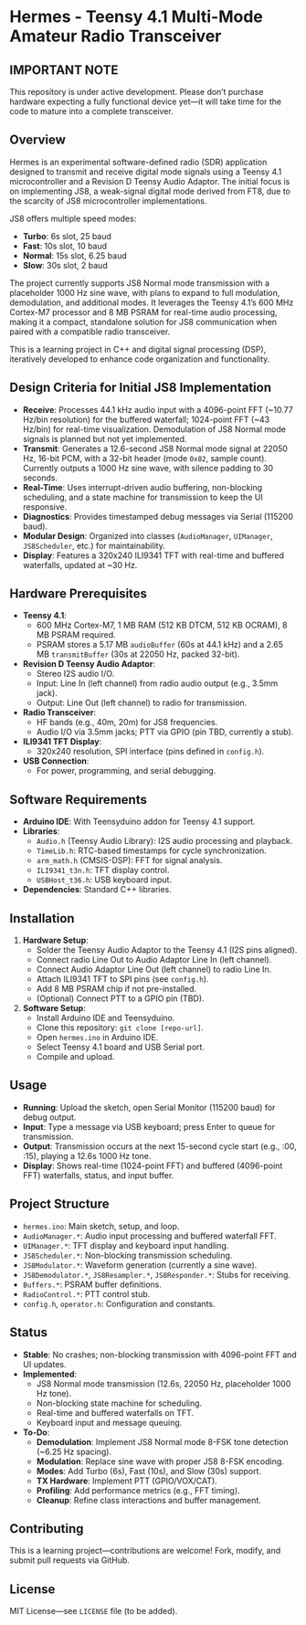 # Hermes - Teensy 4.1 Multi-Mode Amateur Radio Transceiver

## IMPORTANT NOTE
This repository is under active development. Please don’t purchase hardware expecting a fully functional device yet—it will take time for the code to mature into a complete transceiver.

## Overview
Hermes is an experimental software-defined radio (SDR) application designed to transmit and receive digital mode signals using a Teensy 4.1 microcontroller and a Revision D Teensy Audio Adaptor. The initial focus is on implementing JS8, a weak-signal digital mode derived from FT8, due to the scarcity of JS8 microcontroller implementations.

JS8 offers multiple speed modes:
- **Turbo**: 6s slot, 25 baud
- **Fast**: 10s slot, 10 baud
- **Normal**: 15s slot, 6.25 baud
- **Slow**: 30s slot, 2 baud

The project currently supports JS8 Normal mode transmission with a placeholder 1000 Hz sine wave, with plans to expand to full modulation, demodulation, and additional modes. It leverages the Teensy 4.1’s 600 MHz Cortex-M7 processor and 8 MB PSRAM for real-time audio processing, making it a compact, standalone solution for JS8 communication when paired with a compatible radio transceiver.

This is a learning project in C++ and digital signal processing (DSP), iteratively developed to enhance code organization and functionality.

## Design Criteria for Initial JS8 Implementation
- **Receive**: Processes 44.1 kHz audio input with a 4096-point FFT (~10.77 Hz/bin resolution) for the buffered waterfall; 1024-point FFT (~43 Hz/bin) for real-time visualization. Demodulation of JS8 Normal mode signals is planned but not yet implemented.
- **Transmit**: Generates a 12.6-second JS8 Normal mode signal at 22050 Hz, 16-bit PCM, with a 32-bit header (mode `0x82`, sample count). Currently outputs a 1000 Hz sine wave, with silence padding to 30 seconds.
- **Real-Time**: Uses interrupt-driven audio buffering, non-blocking scheduling, and a state machine for transmission to keep the UI responsive.
- **Diagnostics**: Provides timestamped debug messages via Serial (115200 baud).
- **Modular Design**: Organized into classes (`AudioManager`, `UIManager`, `JS8Scheduler`, etc.) for maintainability.
- **Display**: Features a 320x240 ILI9341 TFT with real-time and buffered waterfalls, updated at ~30 Hz.

## Hardware Prerequisites
- **Teensy 4.1**:
  - 600 MHz Cortex-M7, 1 MB RAM (512 KB DTCM, 512 KB OCRAM), 8 MB PSRAM required.
  - PSRAM stores a 5.17 MB `audioBuffer` (60s at 44.1 kHz) and a 2.65 MB `transmitBuffer` (30s at 22050 Hz, packed 32-bit).
- **Revision D Teensy Audio Adaptor**:
  - Stereo I2S audio I/O.
  - Input: Line In (left channel) from radio audio output (e.g., 3.5mm jack).
  - Output: Line Out (left channel) to radio for transmission.
- **Radio Transceiver**:
  - HF bands (e.g., 40m, 20m) for JS8 frequencies.
  - Audio I/O via 3.5mm jacks; PTT via GPIO (pin TBD, currently a stub).
- **ILI9341 TFT Display**:
  - 320x240 resolution, SPI interface (pins defined in `config.h`).
- **USB Connection**:
  - For power, programming, and serial debugging.

## Software Requirements
- **Arduino IDE**: With Teensyduino addon for Teensy 4.1 support.
- **Libraries**:
  - `Audio.h` (Teensy Audio Library): I2S audio processing and playback.
  - `TimeLib.h`: RTC-based timestamps for cycle synchronization.
  - `arm_math.h` (CMSIS-DSP): FFT for signal analysis.
  - `ILI9341_t3n.h`: TFT display control.
  - `USBHost_t36.h`: USB keyboard input.
- **Dependencies**: Standard C++ libraries.

## Installation
1. **Hardware Setup**:
   - Solder the Teensy Audio Adaptor to the Teensy 4.1 (I2S pins aligned).
   - Connect radio Line Out to Audio Adaptor Line In (left channel).
   - Connect Audio Adaptor Line Out (left channel) to radio Line In.
   - Attach ILI9341 TFT to SPI pins (see `config.h`).
   - Add 8 MB PSRAM chip if not pre-installed.
   - (Optional) Connect PTT to a GPIO pin (TBD).
2. **Software Setup**:
   - Install Arduino IDE and Teensyduino.
   - Clone this repository: `git clone [repo-url]`.
   - Open `hermes.ino` in Arduino IDE.
   - Select Teensy 4.1 board and USB Serial port.
   - Compile and upload.

## Usage
- **Running**: Upload the sketch, open Serial Monitor (115200 baud) for debug output.
- **Input**: Type a message via USB keyboard; press Enter to queue for transmission.
- **Output**: Transmission occurs at the next 15-second cycle start (e.g., :00, :15), playing a 12.6s 1000 Hz tone.
- **Display**: Shows real-time (1024-point FFT) and buffered (4096-point FFT) waterfalls, status, and input buffer.

## Project Structure
- `hermes.ino`: Main sketch, setup, and loop.
- `AudioManager.*`: Audio input processing and buffered waterfall FFT.
- `UIManager.*`: TFT display and keyboard input handling.
- `JS8Scheduler.*`: Non-blocking transmission scheduling.
- `JS8Modulator.*`: Waveform generation (currently a sine wave).
- `JS8Demodulator.*`, `JS8Resampler.*`, `JS8Responder.*`: Stubs for receiving.
- `Buffers.*`: PSRAM buffer definitions.
- `RadioControl.*`: PTT control stub.
- `config.h`, `operator.h`: Configuration and constants.

## Status
- **Stable**: No crashes; non-blocking transmission with 4096-point FFT and UI updates.
- **Implemented**:
  - JS8 Normal mode transmission (12.6s, 22050 Hz, placeholder 1000 Hz tone).
  - Non-blocking state machine for scheduling.
  - Real-time and buffered waterfalls on TFT.
  - Keyboard input and message queuing.
- **To-Do**:
  - **Demodulation**: Implement JS8 Normal mode 8-FSK tone detection (~6.25 Hz spacing).
  - **Modulation**: Replace sine wave with proper JS8 8-FSK encoding.
  - **Modes**: Add Turbo (6s), Fast (10s), and Slow (30s) support.
  - **TX Hardware**: Implement PTT (GPIO/VOX/CAT).
  - **Profiling**: Add performance metrics (e.g., FFT timing).
  - **Cleanup**: Refine class interactions and buffer management.

## Contributing
This is a learning project—contributions are welcome! Fork, modify, and submit pull requests via GitHub.

## License
MIT License—see `LICENSE` file (to be added).
